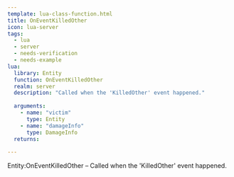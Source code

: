 ```yaml
---
template: lua-class-function.html
title: OnEventKilledOther
icon: lua-server
tags:
  - lua
  - server
  - needs-verification
  - needs-example
lua:
  library: Entity
  function: OnEventKilledOther
  realm: server
  description: "Called when the 'KilledOther' event happened."
  
  arguments:
    - name: "victim"
      type: Entity
    - name: "damageInfo"
      type: DamageInfo
  returns:
    
---
```


<div class="lua__search__keywords">
Entity:OnEventKilledOther &#x2013; Called when the 'KilledOther' event happened.
</div>
